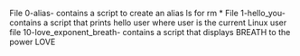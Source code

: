 File 0-alias- contains a script to create an alias ls for rm *
File 1-hello_you- contains a script that prints hello user where user is the current Linux user
file 10-love_exponent_breath- contains a script that displays BREATH to the power LOVE
